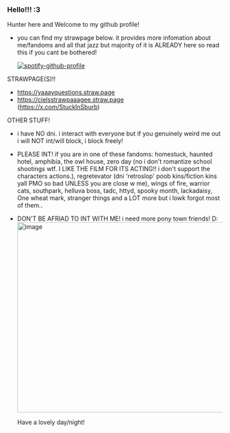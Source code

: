 ### Hello!!! :3
Hunter here and Welcome to my github profile!
- you can find my strawpage below. it provides more infomation about me/fandoms and all that jazz but majority of it is ALREADY here so read this if you cant be bothered!


  [![spotify-github-profile](https://spotify-github-profile.kittinanx.com/api/view?uid=31u3stiobril2k26hbegbae2ej6m&cover_image=true&theme=default&show_offline=false&background_color=121212&interchange=false&profanity=false)](https://github.com/kittinan/spotify-github-profile)

STRAWPAGE(S)!! 
- https://yaaayquestions.straw.page 
- https://cielsstrawpaaagee.straw.page
<br>(https://x.com/StuckInSburb)

OTHER STUFF!
- i have NO dni. i interact with everyone but if you genuinely weird me out i will NOT int/will block, i block freely!
- PLEASE INT! if you are in one of these fandoms: homestuck, haunted hotel, amphibia, the owl house, zero day (no i don't romantize school shootings wtf. I LIKE THE FILM FOR ITS ACTING!! i don't support the characters actions.), regretevator (dni 'retroslop' poob kins/fiction kins yall PMO so bad UNLESS you are close w me), wings of fire, warrior cats, southpark, helluva boss, tadc, httyd, spooky month, lackadaisy, One wheat mark, stranger things and a LOT more but i lowk forgot most of them..
- DON'T BE AFRIAD TO INT WITH ME! i need more pony town friends! D:
  <img width="498" height="443" alt="image" src="https://github.com/user-attachments/assets/cef05a25-5c6f-481c-9943-52000abf41f4" />


  Have a lovely day/night!

